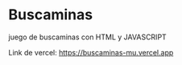 # Buscaminas
juego de buscaminas con HTML y JAVASCRIPT

Link de vercel: https://buscaminas-mu.vercel.app
